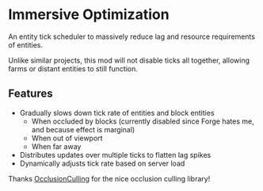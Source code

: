 # Immersive Optimization

An entity tick scheduler to massively reduce lag and resource requirements of entities.

Unlike similar projects, this mod will not disable ticks all together, allowing farms or distant entities to still
function.

## Features

* Gradually slows down tick rate of entities and block entities
    * When occluded by blocks (currently disabled since Forge hates me, and because effect is marginal)
    * When out of viewport
    * When far away
* Distributes updates over multiple ticks to flatten lag spikes
* Dynamically adjusts tick rate based on server load

Thanks [OcclusionCulling](https://github.com/LogisticsCraft/OcclusionCulling) for the nice occlusion culling library!